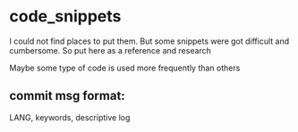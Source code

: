 # code_snippets

I could not find places to put them. But some snippets were got difficult and cumbersome.  So put here as a reference and research

Maybe some type of code is used more frequently than others

## commit msg format:
LANG, keywords, descriptive log


